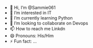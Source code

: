 - 👋 Hi, I’m @Sammie061
- 👀 I’m interested in IT
- 🌱 I’m currently learning Python
- 💞️ I’m looking to collaborate on Devops
- 📫 How to reach me Linkdn
- 😄 Pronouns: His/Him
- ⚡ Fun fact: ...

<!---
Sammie061/Sammie061 is a ✨ special ✨ repository because its `README.md` (this file) appears on your GitHub profile.
You can click the Preview link to take a look at your changes.
--->
